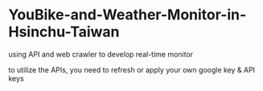 # YouBike-and-Weather-Monitor-in-Hsinchu-Taiwan
using API and web crawler to develop real-time monitor

to utilize the APIs, you need to refresh or apply your own google key & API keys
